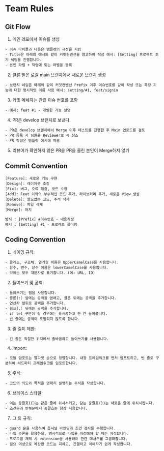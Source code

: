 # Team Rules
## Git Flow
  1. 메인 레포에서 이슈를 생성
     
    - 이슈 타이틀과 내용은 템플렛의 규정을 지킴
    - Title은 아래의 예시와 같이 커밋컨벤션을 참고하여 작성 예시: [Setting] 프로젝트 초기 세팅을 진행합니다.
    - 본인 라벨 + 작업에 맞는 라벨을 등록
     
  2. 클론 받은 로컬 main 브랜치에서 새로운 브랜치 생성
     
    - 브랜치 네임은 아래와 같이 커밋컨벤션 Prefix 이후 이슈번호를 같이 작성 또는 특정 기능에 대한 명시적인 이름 사용 예시: setting/#1, feat/signin

  3. 커밋 메세지는 관련 이슈 번호를 포함
     
    - 예시: feat #1 - 개발한 기능 설명
     
  4. PR은 develop 브랜치로 보낸다.
     
    - PR은 develop 브렌치에서 Merge 이후 테스트를 진행한 후 Main 업로드를 검토
    - PR 등록 시 팀원을 Reviewer로 꼭 참조
    - PR 작성은 템플릿 예시에 따름
     
  5. 리뷰어가 확인하지 않은 PR을 PR을 올린 본인이 Merge하지 않기

## Commit Convention
```
[Feature]: 새로운 기능 구현
[Design]: 레이아웃 조정
[Fix]: 버그, 오류 해결, 코드 수정
[Add]: Feat 이외의 부수적인 코드 추가, 라이브러리 추가, 새로운 View 생성
[Delete]: 쓸모없는 코드, 주석 삭제
[Remove]: 파일 삭제
[Merge]: 머지

방식 : [Prefix] #이슈번호 - 내용작성
예시 : [Setting] #1 - 프로젝트 폴더링
```

## Coding Convention
  1. 네이밍 규칙:
     
    - 클래스, 구조체, 열거형 이름은 UpperCamelCase를 사용합니다.
    - 함수, 변수, 상수 이름은 lowerCamelCase를 사용합니다.
    - 약어는 모두 대문자로 표기합니다. (예: URL, ID)
    
  2. 들여쓰기 및 공백:
     
    - 들여쓰기는 탭을 사용합니다.
    - 콜론(:) 앞에는 공백을 없애고, 콜론 뒤에는 공백을 추가합니다.
    - 연산자 앞뒤로 공백을 추가합니다.
    - 쉼표(,) 뒤에는 공백을 추가합니다.
    - if let 구문이 길 경우에는 줄바꿈하고 한 칸 들여씁니다.
    - 빈 줄에는 공백이 포함되지 않도록 합니다.
     
  3. 줄 길이 제한:
     
    - 긴 줄은 적절한 위치에서 줄바꿈하고 들여쓰기를 사용합니다.

  4. Import:
     
    - 모듈 임포트는 알파벳 순으로 정렬합니다. 내장 프레임워크를 먼저 임포트하고, 빈 줄로 구분하여 서드파티 프레임워크를 임포트합니다.

  5. 주석:
      
    - 코드의 의도와 목적을 명확히 설명하는 주석을 작성합니다.

  6. 브레이스 스타일:
      
    - 여는 중괄호({)는 같은 줄에 위치시키고, 닫는 중괄호(})는 새로운 줄에 위치시킵니다.
    - 조건문과 반복문에서 중괄호는 항상 사용합니다.
     
  7. 그 외 규칙:
      
    - guard 문을 사용하여 옵셔널 바인딩과 조건 검사를 수행합니다.
    - 타입 추론을 활용하되, 명시적으로 타입을 지정해야 할 때는 지정합니다.
    - 프로토콜 채택 시 extension을 사용하여 관련 메서드를 그룹화합니다.
    - 필요 이상으로 복잡한 코드는 피하고, 간결하고 이해하기 쉽게 작성합니다.
